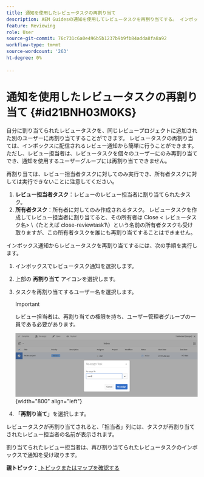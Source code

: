 ```yaml
---
title: 通知を使用したレビュータスクの再割り当て
description: AEM Guidesの通知を使用してレビュータスクを再割り当てする。 インボックス通知からレビュー担当者タスクを再割り当てする方法を理解する。
feature: Reviewing
role: User
source-git-commit: 76c731c6a0e496b5b1237b9b9fb84adda8fa8a92
workflow-type: tm+mt
source-wordcount: '263'
ht-degree: 0%

---
```


# 通知を使用したレビュータスクの再割り当て {#id21BNH03M0KS}

自分に割り当てられたレビュータスクを、同じレビュープロジェクトに追加された別のユーザーに再割り当てすることができます。 レビュータスクの再割り当ては、インボックスに配信されるレビュー通知から簡単に行うことができます。 ただし、レビュー担当者は、レビュータスクを個々のユーザーにのみ再割り当てでき、通知を使用するユーザーグループには再割り当てできません。

再割り当ては、レビュー担当者タスクに対してのみ実行でき、所有者タスクに対しては実行できないことに注意してください。

1. **レビュー担当者タスク**：レビューのレビュー担当者に割り当てられたタスク。
1. **所有者タスク**：所有者に対してのみ作成されるタスク。 レビュータスクを作成してレビュー担当者に割り当てると、その所有者は Close &lt; レビュータスク名\> \（たとえば close-reviewtask1\）という名前の所有者タスクも受け取りますが、この所有者タスクを誰にも再割り当てすることはできません。

インボックス通知からレビュータスクを再割り当てするには、次の手順を実行します。

1. インボックスでレビュータスク通知を選択します。
1. 上部の **再割り当て** アイコンを選択します。
1. タスクを再割り当てするユーザー名を選択します。

   >[!IMPORTANT]
   >
   > レビュー担当者は、再割り当ての権限を持ち、ユーザー管理者グループの一員である必要があります。

   ![](images/reassign-user-inbox.png){width="800" align="left"}

1. 「**再割り当て**」を選択します。

レビュータスクが再割り当てされると、「担当者」列には、タスクが再割り当てされたレビュー担当者の名前が表示されます。

割り当てられたレビュー担当者は、再び割り当てられたレビュータスクのインボックスで通知を受け取ります。

**親トピック：**[ トピックまたはマップを確認する ](review.md)
